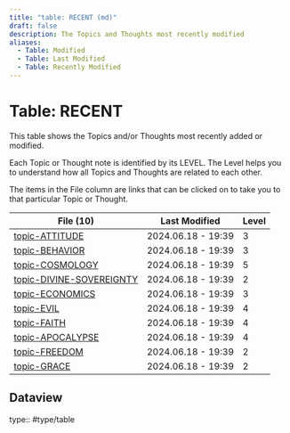 ```yaml
---
title: "table: RECENT (md)"
draft: false
description: The Topics and Thoughts most recently modified
aliases:
  - Table: Modified
  - Table: Last Modified
  - Table: Recently Modified
---
```

# Table: RECENT
This table shows the Topics and/or Thoughts most recently added or modified.

Each Topic or Thought note is identified by its LEVEL. The Level helps you to understand how all Topics and Thoughts are related to each other.

The items in the File column are links that can be clicked on to take you to that particular Topic or Thought.

| File (10)                                                                                | Last Modified      | Level |
| ---------------------------------------------------------------------------------------- | ------------------ | ----- |
| [topic-ATTITUDE](app://obsidian.md/content/TOPICS/topic-ATTITUDE.md)                     | 2024.06.18 - 19:39 | 3     |
| [topic-BEHAVIOR](app://obsidian.md/content/TOPICS/topic-BEHAVIOR.md)                     | 2024.06.18 - 19:39 | 3     |
| [topic-COSMOLOGY](app://obsidian.md/content/TOPICS/topic-COSMOLOGY.md)                   | 2024.06.18 - 19:39 | 5     |
| [topic-DIVINE-SOVEREIGNTY](app://obsidian.md/content/TOPICS/topic-DIVINE-SOVEREIGNTY.md) | 2024.06.18 - 19:39 | 2     |
| [topic-ECONOMICS](app://obsidian.md/content/TOPICS/topic-ECONOMICS.md)                   | 2024.06.18 - 19:39 | 3     |
| [topic-EVIL](app://obsidian.md/content/TOPICS/topic-EVIL.md)                             | 2024.06.18 - 19:39 | 4     |
| [topic-FAITH](app://obsidian.md/content/TOPICS/topic-FAITH.md)                           | 2024.06.18 - 19:39 | 4     |
| [topic-APOCALYPSE](app://obsidian.md/content/TOPICS/topic-APOCALYPSE.md)                 | 2024.06.18 - 19:39 | 4     |
| [topic-FREEDOM](app://obsidian.md/content/TOPICS/topic-FREEDOM.md)                       | 2024.06.18 - 19:39 | 2     |
| [topic-GRACE](app://obsidian.md/content/TOPICS/topic-GRACE.md)                           | 2024.06.18 - 19:39 | 2     |
## Dataview
type:: #type/table

